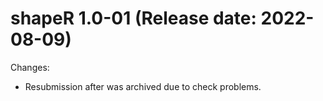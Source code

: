 shapeR 1.0-01 (Release date: 2022-08-09)
==============

Changes:

* Resubmission after was archived due to check problems.

